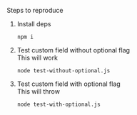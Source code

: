 Steps to reproduce

1. Install deps

   ```
   npm i
   ```

2. Test custom field without optional flag  
   This will work

   ```
   node test-without-optional.js
   ```

3. Test custom field with optional flag  
   This will throw

   ```
   node test-with-optional.js
   ```
